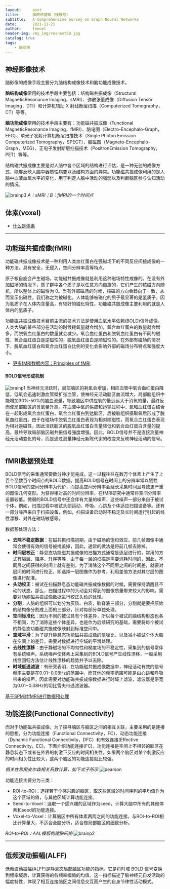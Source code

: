 ```yaml
---
layout:     post
title:      脑网络基础（慢慢写）
subtitle:   A Comprehensive Survey on Graph Neural Networks
date:       2021-11-21
author:     fennel
header-img: /my_img/resnest50.jpg
catalog: true
tags:
    - 脑网络
---
```


## 神经影像技术

脑影像的成像手段主要分为脑结构成像技术和脑功能成像技术。

**脑结构成像**常用的技术手段主要包括：结构磁共振成像（Structural MagneticResonance Imaging，sMRI）、弥散张量成像（Diffusion Tensor Imaging，DTI）和计算机辅助 X 射线断层扫描（Computerized Tomography，CT）等等。

**脑功能成像**常用的技术手段主要有：功能磁共振成像（Functional MagneticResonance Imaging，fMRI）、脑电图（Electro-Encephalo-Graph，EEG）、单光子发射计算机断层扫描技术（Single Photon Emission Computerized Tomography，SPECT）、脑磁图（Magneto-Encephalo-Graph，MEG）、正电子发射断层扫描技术（PositronEmission Tomography，PET）等等。

结构磁共振成像主要是对人脑中各个区域的结构进行评估，是一种无创的成像方式，能够反映人脑中器质性病变以及结构方面的异常。功能磁共振成像利用的是人脑中血液血氧水平的变化，用于判定人脑中活动的强弱以及判断脑区参与认知活动的情况。

![brainp3](/my_img/brainp3.png)
*A：sMRI；B：fMRI的一个时间点*

## 体素(voxel)

- [什么是体素](https://zhuanlan.zhihu.com/p/348563616)

---

## 功能磁共振成像(fMRI)

功能磁共振成像技术是一种利用人类血红蛋白在强磁场下的不同反应间接成像的一种方法，具有安全，无侵入，空间分辨率高等特点。<br>

原子核自旋会产生磁场，功能磁共振成像就是利用这种磁场特性成像的。在没有外加磁场的情况下，质子群中各个质子是以任意方向自旋的，它们产生的核磁方向随机，所以整体上的磁性为 0。当有外部磁场的时候，核磁的方向会趋向于一致，从而显示出磁性，我们称之为被磁化。人体能够被磁化的质子最显著的是氢质子，因为氢质子在人体内含量高，有较好的磁化特性，功能磁共振成像主要利用的就是人体内的氢质子。<br>

功能磁共振成像技术目前主流的技术方法是使用血氧水平依赖(BOLD)信号成像。人类大脑的某些部分在活动的时候耗氧量就会增加，氧合血红蛋白的数量就会增多，而脱氧血红蛋白的数量就会减少。氧合血红蛋白和脱氧血红蛋白有不同的磁性，氧合血红蛋白是逆磁性的，脱氧血红蛋白是顺磁性的。在外部有磁场的情况下，脱氧血红蛋白和氧合血红蛋白比例的变化会影响外部的磁场分布特点和强度大小。<br>

- [更多fMRI数据内容：Principles of fMRI](https://zhuanlan.zhihu.com/p/22002650)

#### BOLD信号形成机制

![brainp1](/my_img/brainp1.png)
当神经元活跃时，局部脑区的耗氧会增加，相应血管中氧合血红蛋白降低，低氧会迅速刺激血管壁扩张血管，使神经元活动脑区血流增大，局部脑组织中能增加30%-50%的脑血流量，导致脑区中供应氧的量远远大于消氧的量，最终反而使局部脑区的含氧量升高。在血液中氧的供应和运输过程中，氧和血红蛋白结合在一起形成氧合血红蛋白，氧合血红蛋白到达脑区，后被脑组织摄取氧后形成了脱氧血红蛋白。由于在磁场中脱氧血红蛋白表现为相对顺磁性，而氧合血红蛋白表现为相对逆磁性，因此活跃脑区的脱氧血红蛋白含量降低和氧合血红蛋白含量的提高，最终导致局部脑区磁共振信号强度增强。因此，BOLD信号并不是直接测量神经元活动变化的号，而是通过测量神经元新陈代谢的改变来反映神经活动的信号。

---

## fMRI数据预处理

BOLD信号的采集通常要数分钟才能完成，这一过程往往在数万个体素上产生了上百个至数百个时间点的BOLD数据。提高BOLD信号在时间上的分辨率常以牺牲BOLD信号的空间分辨率为代价，而提高空间分辨率会延长采集时间且导致更严重的图像几何变形。为获得相对高的时间分辨率，在fMRI研究中通常将空间分辨率设置较低。微弱的BOLD信号中还会伴有大量的噪声，这些噪声一部分来自于被试个体，例如，扫描过程中被试头部运动、呼吸、心跳及个体适应扫描设备等。还有一部分噪声来自于扫描设备，例如，扫描设备启动时不稳定及长时间运行引起的线性漂移、对外在磁场敏感等。

数据预处理方法：
- **去除不稳定数据**：在磁共振扫描初期，由于磁场的饱和效应，前几帧图像中通常会使得有效的信号被掩盖掉，因此，通常的做法是将前几帧去除掉。
- **时间层校正**：静息态功能磁共振成像的扫描方式通常是逐层进行的，常用的方式有隔层、降序、升序等等，由于每一层的扫描是需要消耗时间的，因此，不同层之间获得的时间上就有差别，为了消除这个不同层之间的时间差，就要对层间的时间进行校正，即选择一层图像作为参考，利用差值方法对其它层的图像进行配准。
- **头动校正**：被试在扫描静息态功能磁共振成像数据的时候，需要保持清醒且不动的状态，那么，扫描过程中的头动会对得到的图像质量带来较大的影响。需要对功能磁共振成像数据进行校正头动的处理。
- **分割**：人脑的组织可以划分为灰质、白质，脑脊液三部分，分割就是要把原始的结构像分割成上面的三部分，针对每部分单独处理。
- **空间标准化**：因为不同的被试具有个体差异，所以每个被试的脑结构形态也各不相同，为了消除这些个体差异，也是作为后续研究的基础，需要将每个被试的静息态功能磁共振成像映射到标准空间中。
- **空域平滑**：为了提升静息态功能磁共振成像的信噪比，以及减小被试个体大脑在空间上的差异，需要对数据进行空域的平滑处理。
- **去线性漂移**：由于静磁场的不均匀性和梯度场的不稳定性，采集到的信号常伴有系统噪声。系统噪声使体素上采集到的BOLD信号产生线性漂移，一般采用线性回归方法估计线性漂移的趋势并予以去除。
- **时域低通滤波**：有研究表明，在功能磁共振成像数据中，神经活动有效的信号频率主要是在0.01−0.08Hz的范围中，而其他的频率范围可能是由心跳和呼吸带来的噪声，因此需要对功能磁共振成像数据进行时域上滤波，滤波器是带宽为0.01−0.08Hz的切比雪夫带通滤波器。

[基于SPM对fMRI进行数据预处理](https://zhuanlan.zhihu.com/p/37264911)

## 功能连接(Functional Connectivity)

而对于功能磁共振成像，为了探寻脑区与脑区之间的相互关联，主要采用的是连接的思想，分为功能连接（Functional Connectivity，FC）、动态功能连接（Dynamic Functional Connectivity，DFC）和有效连接(Effective Connectivity，EC)，下面介绍功能连接(FC)。功能连接是空间上不相邻的脑区在静息状态下或者在外界的刺激下反应的时间相关性。如果两个脑区对某个刺激反应的时间相关性比较大，这两个脑区的功能连接就比较强。<br>

*相关性常用皮尔森相关系数计算，如下式子所示*
![pearson](https://latex.codecogs.com/svg.image?\rho&space;=\frac{Cov(X,Y)}{\sqrt{Var(X)Var(Y)}})

功能连接主要分为三类：
- ROI-to-ROI：选择若干个感兴趣的脑区，取这些区域的时间序列的平均值作为这个区域的值，与其他区域计算功能连接。
- Seed-to-Voxel：选取一个感兴趣的区域作为seed，计算大脑中所有的其他体素和seed的功能连接。
- Voxel-to-Voxel：计算脑区中所有体素两两之间的功能连接。与ROI-to-ROI相比计算量大，不适合全脑分析，适合做局部脑区的细致分析。

*ROI-to-ROI：AAL模版构建脑网络*
![brainp2](/my_img/brainp2.png)

---

## 低频波动振幅(ALFF)

低频波动振幅(ALFF)是静息态局部脑区功能的指标。它是将时域 BOLD 信号变换到频率域后，计算获得的各频率幅值的均值。这一指标描述了脑神经元自发活动的幅度特性，体现了相互连接脑区之间信息交互而产生的自身节律性活动模式。
